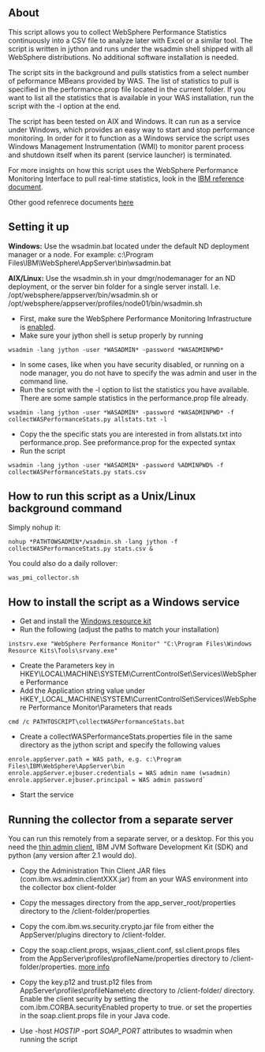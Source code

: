 ﻿About
-----

This script allows you to collect WebSphere Performance Statistics continuously into a CSV file to analyze later with Excel or a similar tool.
The script is written in jython and runs under the wsadmin shell shipped with all WebSphere distributions. No additional software installation is needed.

The script sits in the background and pulls statistics from a select
number of peformance MBeans provided by WAS. The list of statistics to pull  is
specified in the performance.prop file located in the current folder.
If you want to list all the statistics that is available in your WAS installation, run the script with the -l option at the end.

The script has been tested on AIX and Windows. It can run as a service under Windows, which provides an easy way to start and stop performance monitoring. In order
for it to function as a Windows service the script uses Windows Management Instrumentation (WMI) to monitor parent process and shutdown itself when its parent (service launcher) is terminated.

For more insights on how this script uses the WebSphere Performance Monitoring Interface to pull real-time statistics, look in the [IBM reference document].

Other good refenrece documents [here](http://www.ibm.com/developerworks/websphere/techjournal/1112_guillemenot/1112_guillemenot.html)

Setting it up
-------------

**Windows:** Use the wsadmin.bat located under the default ND deployment manager or a node. For example: c:\Program Files\IBM\WebSphere\AppServer\bin\wsadmin.bat

**AIX/Linux:** Use the wsadmin.sh in your dmgr/nodemanager for an ND deployment, or the server bin folder for a single server install. I.e. /opt/websphere/appserver/bin/wsadmin.sh or /opt/websphere/appserver/profiles/node01/bin/wsadmin.sh

-   First, make sure the WebSphere Performance Monitoring Infrastructure is [enabled].
-   Make sure your jython shell is setup properly by running

`wsadmin -lang jython -user *WASADMIN* -password *WASADMINPWD*`

-   In some cases, like when you have security disabled, or running on a node manager, you do not have to specify the was admin and user in the command line.
-   Run the script with the -l option to list the statistics you have available. There are some sample statistics in the performance.prop file already.

`wsadmin -lang jython -user *WASADMIN* -password *WASADMINPWD* -f collectWASPerformanceStats.py allstats.txt -l`

-   Copy the the specific stats you are interested in from allstats.txt into performance.prop. See preformance.prop for the expected syntax
-   Run the script

`wsadmin -lang jython -user *WASADMIN* -password %ADMINPWD% -f collectWASPerformanceStats.py stats.csv`

How to run this script as a Unix/Linux background command
------
Simply nohup it:

`nohup *PATHTOWSADMIN*/wsadmin.sh -lang jython -f collectWASPerformanceStats.py stats.csv &`

You could also do a daily rollover:

`was_pmi_collector.sh`

How to install the script as a Windows service
----------------------------------------------
-   Get and install the [Windows resource kit]
-   Run the following (adjust the paths to match your installation)

`instsrv.exe "WebSphere Performance Monitor" "C:\Program Files\Windows Resource Kits\Tools\srvany.exe"`

-   Create the Parameters key in HKEY\LOCAL\MACHINE\\SYSTEM\\CurrentControlSet\\Services\\WebSphere Performance
- Add the Application string value under HKEY_LOCAL_MACHINE\SYSTEM\CurrentControlSet\Services\WebSphere Performance Monitor\Parameters that reads

`cmd /c PATHTOSCRIPT\collectWASPerformanceStats.bat`

 - Create a collectWASPerformanceStats.properties file in the same directory as the jython script and specify the following values

```
enrole.appServer.path = WAS path, e.g. c:\Program Files\IBM\WebSphere\AppServer\bin
enrole.appServer.ejbuser.credentials = WAS admin name (wsadmin)
enrole.appServer.ejbuser.principal = WAS admin password`
```
- Start the service

Running the collector from a separate server
-------------------------------------------
You can run this remotely from a separate server, or a desktop. For this you need the [thin admin client], IBM JVM Software Development Kit (SDK) and python (any version after 2.1 would do).

- Copy the Administration Thin Client JAR files (com.ibm.ws.admin.clientXXX.jar) from an your WAS environment into the collector box client-folder
- Copy the messages directory from the app_server_root/properties directory to the /client-folder/properties
- Copy the com.ibm.ws.security.crypto.jar file from either the AppServer/plugins directory to /client-folder.
- Copy the soap.client.props, wsjaas_client.conf, ssl.client.props files from the AppServer\profiles\profileName/properties directory to /client-folder/properties. [more info]
- Copy the key.p12 and trust.p12 files from AppServer\profiles\profileName\etc directory to /client-folder/ directory.
Enable the client security by setting the com.ibm.CORBA.securityEnabled property to true. or set the properties in the soap.client.props file in your Java code.
- Use -host *HOSTIP* -port *SOAP_PORT* attributes to wsadmin when running the script

  [enabled]: http://tech.ivkin.net/wiki/IBM_WebSphere_Application_Server_How_To#How_to_enable_WAS_performance_monitoring
  [Windows resource kit]: http://www.microsoft.com/download/en/details.aspx?id=17657
  [thin admin client]: http://pic.dhe.ibm.com/infocenter/wasinfo/v8r0/index.jsp?topic=/com.ibm.websphere.nd.multiplatform.doc/info/ae/ae/txml_adminclient.html
  [more info]: http://pic.dhe.ibm.com/infocenter/wasinfo/v6r1/topic/com.ibm.websphere.express.doc/info/exp/ae/rsec_sslclientpropsfile.html
  [IBM reference document]: http://www-01.ibm.com/support/knowledgecenter/SSEQTP_7.0.0/com.ibm.websphere.nd.doc/info/ae/ae/tprf_command.html
